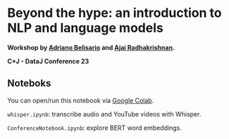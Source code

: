 # Beyond the hype: an introduction to NLP and language models

**Workshop by [Adriano Belisario](https://github.com/belisards) and [Ajai Radhakrishnan](https://github.com/ajax5687).**

**C+J - DataJ Conference 23**

## Noteboks

You can open/run this notebook via [Google Colab](https://colab.research.google.com/github/belisards/intro_nlp_ddj).

`whisper.ipynb`: transcribe audio and YouTube videos with Whisper.

`ConferenceNotebook.ipynb`: explore BERT word embeddings.

